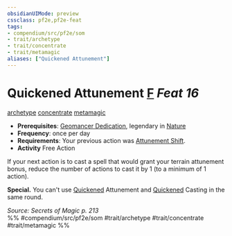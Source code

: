 ```yaml
---
obsidianUIMode: preview
cssclass: pf2e,pf2e-feat
tags:
- compendium/src/pf2e/som
- trait/archetype
- trait/concentrate
- trait/metamagic
aliases: ["Quickened Attunement"]
---
```

# Quickened Attunement  [F](/rules/core-rulebook/chapter-9-playing-the-game.md#Actions "Free Action") *Feat 16*  
[archetype](/rules/traits/archetype.md)  [concentrate](/rules/traits/concentrate.md)  [metamagic](/rules/traits/metamagic.md)  

- **Prerequisites**: [Geomancer Dedication](/compendium/feats/geomancer-dedication-som.md), legendary in [Nature](/compendium/skills.md#Nature)
- **Frequency**: once per day
- **Requirements**: Your previous action was [Attunement Shift](/compendium/feats/attunement-shift-som.md).
- **Activity** Free Action

If your next action is to cast a spell that would grant your terrain attunement bonus, reduce the number of actions to cast it by 1 (to a minimum of 1 action).

**Special.** You can't use [Quickened](/rules/conditions.md#Quickened) Attunement and [Quickened](/rules/conditions.md#Quickened) Casting in the same round.

*Source: Secrets of Magic p. 213*  
%% #compendium/src/pf2e/som #trait/archetype #trait/concentrate #trait/metamagic %%